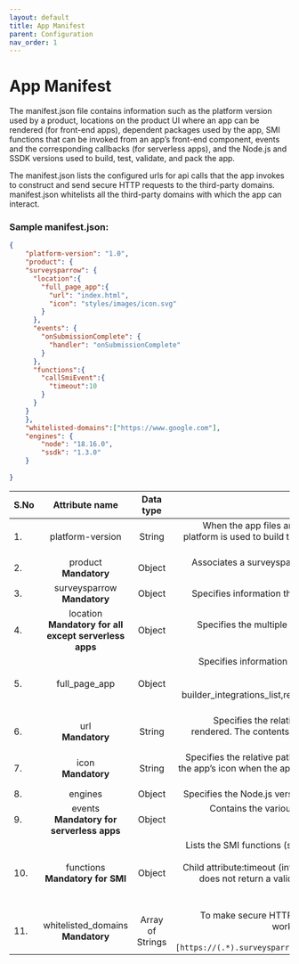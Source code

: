 ```yaml
---
layout: default
title: App Manifest
parent: Configuration
nav_order: 1
---
```


# **App Manifest**

The manifest.json file contains information such as the platform version used by a product, locations on the product UI where an app can be rendered (for front-end apps), dependent packages used by the app, SMI functions that can be invoked from an app’s front-end component, events and the corresponding callbacks (for serverless apps), and the Node.js and SSDK versions used to build, test, validate, and pack the app.

The manifest.json lists the configured urls for api calls that the app invokes to construct and send secure HTTP requests to the third-party domains. manifest.json whitelists all the third-party domains with which the app can interact. 

### **Sample manifest.json:**

```json
{
    "platform-version": "1.0",
    "product": {
    "surveysparrow": {
      "location":{
        "full_page_app":{
          "url": "index.html",
          "icon": "styles/images/icon.svg"
        }
      },
      "events": {
        "onSubmissionComplete": {
          "handler": "onSubmissionComplete"
        }
      },
      "functions":{
        "callSmiEvent":{
          "timeout":10        
        }
      }
    }
    },
    "whitelisted-domains":["https://www.google.com"],
    "engines": {
        "node": "18.16.0",
        "ssdk": "1.3.0"
    }
  
}


```

|S.No | Attribute name | Data type | Description |
| ------------- |:-------------:| :-------------: |-----:|
|1.| platform-version | String |  When the app files are created, this field value is auto-generated. The value specifies which version of the platform is used to build the app. The version information is used to ensure backward compatibility when a new platform version is released.|
|2.| product <br/>**Mandatory** | Object | Associates a surveysparrow product with the information that is necessary to render the app on the specified product.(child parameter: surveysparrow) |
|3. | surveysparrow<br/>**Mandatory** | Object | Specifies information that is necessary to render the app on the surveysparrow UI.(Child parameter: location) |
|4. | location <br/>**Mandatory for all except serverless apps** | Object | Specifies the multiple locations on the survey sparrow UI, where the app is to be rendered.(Child parameter: full_page_app) |
|5.| full_page_app | Object | Specifies information necessary to render the app on the survey sparrow UI, in the account level integration page under installed Apps<br/>Attributes: url, icon. The location should be one of full_page_app, new_survey_modal, builder_integrations_list,response_details,contact_details,new_survey_shares, contact_import, response_import, home_navigation, home_left_panel, survey_settings, response_import_page_app |
|6.| url<br/>**Mandatory** | String | Specifies the relative path from the app project directory to the index.html file based on which the app is rendered. The contents of the index.html file are used to render the app in an IFrame at the specified location. Default value:index.html (file in the app directory)
|7.| icon<br/>**Mandatory** | String | Specifies the relative path from the app project directory to an image file (in SVG format). The image is used as the app’s icon when the app is rendered on the UI. The resolution of the image needs to be 64x64 pixels. Default value: icon.svg (file in the app directory) | 
|8. | engines | Object | Specifies the Node.js version and SSDK version that are used to build the app. SSDK auto-populates this value.|
|9.| events<br/>**Mandatory for serverless apps** | Object | Contains the various serverless events and the corresponding call-back function names, specified in the following format:<br/>"events":{"onSubmissionComplete":{"handler":"submissionHandler"}} |
|10.|functions<br/>**Mandatory for SMI** | Object | Lists the SMI functions (server methods) defined in the exports code block of server.js, in the following format:<br/>"functions":{"surveyConverter":{"timeout":10}}<br/>Child attribute:timeout (integer): Time in seconds beyond which the app execution times out, if the SMI function does not return a valid response to the front-end component. You can specify an appropriate timeout value based on the SMI function.<br/>Valid values : 5, 10, 15, and 20 |
|11.| whitelisted_domains<br/>**Mandatory** | Array of Strings | To make secure HTTP calls to third-party domains, apps must use the Request Methods. For the method to work, in manifest.json, the third-party domains must be listed as the whitelisted-domains.<br/>It should be in the following format:`[https://(.*).surveysparrow.com(.*),http://(.*).surveysparrow.test(.*),https://(.*).signsparrow.com(.*)]`|











 



